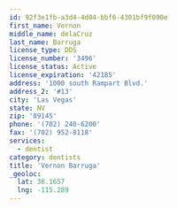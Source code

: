 ```yaml
---
id: 92f3e1fb-a3d4-4d04-bbf6-4301bf9f090e
first_name: Vernon
middle_name: delaCruz
last_name: Barruga
license_type: DDS
license_number: '3496'
license_status: Active
license_expiration: '42185'
address: '1000 south Rampart Blvd.'
address_2: '#13'
city: 'Las Vegas'
state: NV
zip: '89145'
phone: '(702) 240-6200'
fax: '(702) 952-8118'
services:
  - dentist
category: dentists
title: 'Vernon Barruga'
_geoloc:
  lat: 36.1657
  lng: -115.289
---
```

